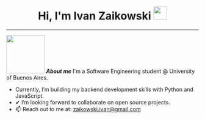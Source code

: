 <h1 align="center">
  <b>Hi, I'm Ivan Zaikowski </b> <img src="https://media.giphy.com/media/hvRJCLFzcasrR4ia7z/giphy.gif" width="35">
</h1>

<hr>

<img src="https://media0.giphy.com/media/v1.Y2lkPTc5MGI3NjExMnFrZnNudGphYWdzbXBhZzlzajFlM210Y2M4MzU5dm1qd2FwMWkyZCZlcD12MV9pbnRlcm5hbF9naWZfYnlfaWQmY3Q9cw/wAKZXqfrepPvJDRY6y/giphy.gif" width="100px">&nbsp;***About me***
I'm a Software Engineering student @ University of Buenos Aires.

- Currently, I’m building my backend development skills with Python and JavaScript.
- ✔ I’m looking forward to collaborate on open source projects.
- 📫 Reach out to me at: zaikowski.ivan@gmail.com

